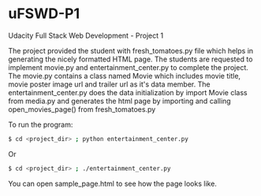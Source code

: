 # uFSWD-P1
Udacity Full Stack Web Development - Project 1

The project provided the student with fresh_tomatoes.py file which helps in generating the nicely formatted HTML page. The students are requested to implement movie.py and entertainment_center.py to complete the project. The movie.py contains a class named Movie which includes movie title, movie poster image url and trailer url as it's data member. The entertainment_center.py does the data initialization by import Movie class from media.py and generates the html page by importing and calling open_movies_page() from fresh_tomatoes.py

To run the program:
``` sh
$ cd <project_dir> ; python entertainment_center.py
```
Or
``` sh
$ cd <project_dir> ; ./entertainment_center.py
```

You can open sample_page.html to see how the page looks like.
